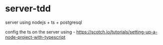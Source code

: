 # server-tdd

server using nodejs + ts + postgresql

config the ts on the server using - https://scotch.io/tutorials/setting-up-a-node-project-with-typescript
